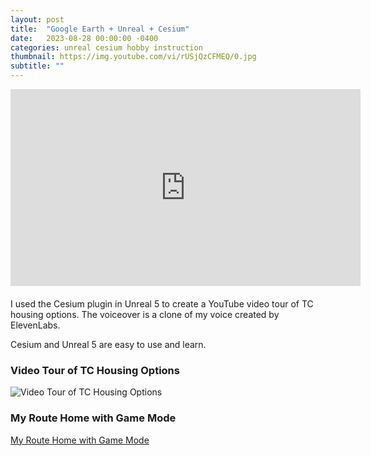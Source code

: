 ```yaml
---
layout: post
title:  "Google Earth + Unreal + Cesium"
date:   2023-08-28 00:00:00 -0400
categories: unreal cesium hobby instruction
thumbnail: https://img.youtube.com/vi/rUSjQzCFMEQ/0.jpg
subtitle: ""
---
```


<div style="text-align: center; margin-bottom: 20px;">
  <iframe width="560" height="315" src="https://www.youtube.com/embed/rUSjQzCFMEQ" title="YouTube video player" frameborder="0" allow="accelerometer; autoplay; clipboard-write; encrypted-media; gyroscope; picture-in-picture; web-share" allowfullscreen></iframe>
</div>

I used the Cesium plugin in Unreal 5 to create a YouTube video tour of TC housing options. The voiceover is a clone of my voice created by ElevenLabs.

Cesium and Unreal 5 are easy to use and learn.

### Video Tour of TC Housing Options
![Video Tour of TC Housing Options](https://img.youtube.com/vi/rUSjQzCFMEQ/0.jpg)

### My Route Home with Game Mode
[My Route Home with Game Mode](https://www.youtube.com/watch?v=GC2jL5zlh2o)

